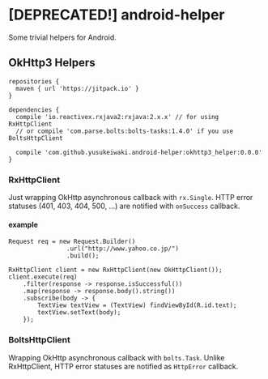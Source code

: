 # [DEPRECATED!] android-helper

Some trivial helpers for Android.

## OkHttp3 Helpers

```
repositories {
  maven { url 'https://jitpack.io' }
}

dependencies {
  compile 'io.reactivex.rxjava2:rxjava:2.x.x' // for using RxHttpClient
  // or compile 'com.parse.bolts:bolts-tasks:1.4.0' if you use BoltsHttpClient

  compile 'com.github.yusukeiwaki.android-helper:okhttp3_helper:0.0.0'
}
```

### RxHttpClient

Just wrapping OkHttp asynchronous callback with `rx.Single`.
HTTP error statuses (401, 403, 404, 500, ...) are notified with `onSuccess` callback.

#### example

```
Request req = new Request.Builder()
                .url("http://www.yahoo.co.jp/")
                .build();

RxHttpClient client = new RxHttpClient(new OkHttpClient());
client.execute(req)
    .filter(response -> response.isSuccessful())
    .map(response -> response.body().string())
    .subscribe(body -> {
        TextView textView = (TextView) findViewById(R.id.text);
        textView.setText(body);
    });
```

### BoltsHttpClient

Wrapping OkHttp asynchronous callback with `bolts.Task`.
Unlike RxHttpClient, HTTP error statuses are notified as `HttpError` callback.
